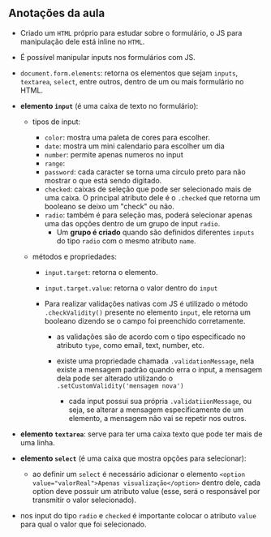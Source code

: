## Anotações da aula

- Criado um `HTML` próprio para estudar sobre o formulário, o JS para manipulação dele está inline no `HTML`.

- É possível manipular inputs nos formulários com JS.

- `document.form.elements`: retorna os elementos que sejam `inputs`, `textarea`, `select`, entre outros, dentro de um ou mais formulário no HTML.

- **elemento `input`** (é uma caixa de texto no formulário): 
  - tipos de input:
    - `color`: mostra uma paleta de cores para escolher.
    - `date`: mostra um mini calendario para escolher um dia
    - `number`: permite apenas numeros no input
    - `range`: 
    - `password`: cada caracter se torna uma circulo preto para não mostrar o que está sendo digitado.
    - `checked`: caixas de seleção que pode ser selecionado mais de uma caixa. O principal atributo dele é o `.checked` que retorna um booleano se deixo um "check" ou não.
    - `radio`: também é para seleção mas, poderá selecionar apenas uma das opções dentro de um grupo de input `radio`.
      - Um **grupo é criado** quando são definidos diferentes `inputs` do tipo `radio` com o mesmo atributo `name`.
  
  - métodos e propriedades: 
    - `input.target`: retorna o elemento.

    - `input.target.value`: retorna o valor dentro do `input`

    - Para realizar validações nativas com JS é utilizado o método `.checkValidity()` presente no elemento `input`, ele retorna um booleano dizendo se o campo foi preenchido corretamente.
      - as validações são de acordo com o tipo especificado no atributo `type`, como email, text, number, etc.

      - existe uma propriedade chamada `.validationMessage`, nela existe a mensagem padrão quando erra o input, a mensagem dela pode ser alterado utilizando o `.setCustomValidity('mensagem nova')`
        - cada input possui sua própria `.validatiionMessage`, ou seja, se alterar a mensagem especificamente de um elemento, a mensagem não vai se repetir nos outros.

- **elemento `textarea`**: serve para ter uma caixa texto que pode ter mais de uma linha.

- **elemento `select`** (é uma caixa que mostra opções para selecionar): 
  - ao definir um `select` é necessário adicionar o elemento `<option value="valorReal">Apenas visualização</option>` dentro dele, cada option deve possuir um atributo value (esse, será o responsável por transmitir o valor selecionado).


- nos input do tipo `radio` e `checked` é importante colocar o atributo `value` para qual o valor que foi selecionado.